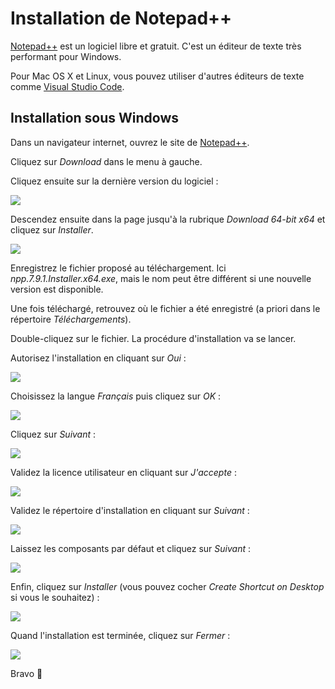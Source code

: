# Installation de Notepad++

[Notepad++](https://notepad-plus-plus.org/) est un logiciel libre et gratuit. C'est un éditeur de texte très performant pour Windows.

Pour Mac OS X et Linux, vous pouvez utiliser d'autres éditeurs de texte comme [Visual Studio Code](https://code.visualstudio.com/).


## Installation sous Windows

Dans un navigateur internet, ouvrez le site de [Notepad++](https://notepad-plus-plus.org/).

Cliquez sur *Download* dans le menu à gauche.

Cliquez ensuite sur la dernière version du logiciel :

![](img/npp_00.png)

Descendez ensuite dans la page jusqu'à la rubrique *Download 64-bit x64* et cliquez sur *Installer*.

![](img/npp_000.png)

Enregistrez le fichier proposé au téléchargement. Ici *npp.7.9.1.Installer.x64.exe*, mais le nom peut être différent si une nouvelle version est disponible.

Une fois téléchargé, retrouvez où le fichier a été enregistré (a priori dans le répertoire *Téléchargements*).

Double-cliquez sur le fichier. La procédure d'installation va se lancer.

Autorisez l'installation en cliquant sur *Oui* :

![](img/npp_01.png)

Choisissez la langue *Français* puis cliquez sur *OK* :

![](img/npp_02.png)

Cliquez sur *Suivant* :

![](img/npp_03.png)

Validez la licence utilisateur en cliquant sur *J'accepte* :

![](img/npp_04.png)

Validez le répertoire d'installation en cliquant sur *Suivant* :

![](img/npp_05.png)

Laissez les composants par défaut et cliquez sur *Suivant* :

![](img/npp_06.png)

Enfin, cliquez sur *Installer* (vous pouvez cocher *Create Shortcut on Desktop* si vous le souhaitez) :

![](img/npp_07.png)

Quand l'installation est terminée, cliquez sur *Fermer* :

![](img/npp_08.png)

Bravo 🎉
